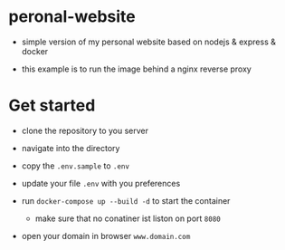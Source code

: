 # peronal-website

- simple version of my personal website based on nodejs &amp; express &amp; docker

- this example is to run the image behind a nginx reverse proxy

# Get started

- clone the repository to you server

- navigate into the directory

- copy the `.env.sample` to `.env`

- update your file `.env` with you preferences

- run `docker-compose up --build -d` to start the container

  - make sure that no conatiner ist liston on port `8080`

- open your domain in browser `www.domain.com`
